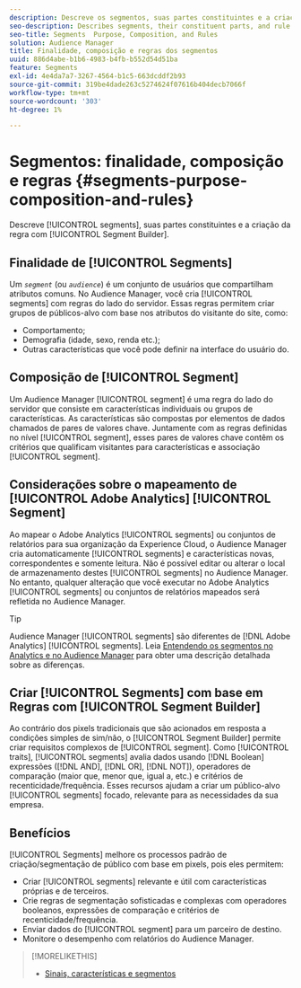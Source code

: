 ```yaml
---
description: Descreve os segmentos, suas partes constituintes e a criação de regras com o Construtor de segmentos.
seo-description: Describes segments, their constituent parts, and rule creation with Segment Builder.
seo-title: Segments  Purpose, Composition, and Rules
solution: Audience Manager
title: Finalidade, composição e regras dos segmentos
uuid: 886d4abe-b1b6-4983-b4fb-b552d54d51ba
feature: Segments
exl-id: 4e4da7a7-3267-4564-b1c5-663dcddf2b93
source-git-commit: 319be4dade263c5274624f07616b404decb7066f
workflow-type: tm+mt
source-wordcount: '303'
ht-degree: 1%

---
```


# Segmentos: finalidade, composição e regras {#segments-purpose-composition-and-rules}

Descreve [!UICONTROL segments], suas partes constituintes e a criação da regra com [!UICONTROL Segment Builder].

## Finalidade de [!UICONTROL Segments]

Um *`segment`* (ou *`audience`*) é um conjunto de usuários que compartilham atributos comuns. No Audience Manager, você cria [!UICONTROL segments] com regras do lado do servidor. Essas regras permitem criar grupos de públicos-alvo com base nos atributos do visitante do site, como:

* Comportamento;
* Demografia (idade, sexo, renda etc.);
* Outras características que você pode definir na interface do usuário do.

## Composição de [!UICONTROL Segment]

Um Audience Manager [!UICONTROL segment] é uma regra do lado do servidor que consiste em características individuais ou grupos de características. As características são compostas por elementos de dados chamados de pares de valores chave. Juntamente com as regras definidas no nível [!UICONTROL segment], esses pares de valores chave contêm os critérios que qualificam visitantes para características e associação [!UICONTROL segment].

## Considerações sobre o mapeamento de [!UICONTROL Adobe Analytics] [!UICONTROL Segment]

Ao mapear o Adobe Analytics [!UICONTROL segments] ou conjuntos de relatórios para sua organização da Experience Cloud, o Audience Manager cria automaticamente [!UICONTROL segments] e características novas, correspondentes e somente leitura. Não é possível editar ou alterar o local de armazenamento destes [!UICONTROL segments] no Audience Manager. No entanto, qualquer alteração que você executar no Adobe Analytics [!UICONTROL segments] ou conjuntos de relatórios mapeados será refletida no Audience Manager.

>[!TIP]
>
>Audience Manager [!UICONTROL segments] são diferentes de [!DNL Adobe Analytics] [!UICONTROL segments]. Leia [Entendendo os segmentos no Analytics e no Audience Manager](https://experienceleague.adobe.com/docs/analytics/integration/audience-analytics/audience-analytics-workflow/aam-analytics-segments.html) para obter uma descrição detalhada sobre as diferenças.

## Criar [!UICONTROL Segments] com base em Regras com [!UICONTROL Segment Builder]

Ao contrário dos pixels tradicionais que são acionados em resposta a condições simples de sim/não, o [!UICONTROL Segment Builder] permite criar requisitos complexos de [!UICONTROL segment]. Como [!UICONTROL traits], [!UICONTROL segments] avalia dados usando [!DNL Boolean] expressões ([!DNL AND], [!DNL OR], [!DNL NOT]), operadores de comparação (maior que, menor que, igual a, etc.) e critérios de recenticidade/frequência. Esses recursos ajudam a criar um público-alvo [!UICONTROL segments] focado, relevante para as necessidades da sua empresa.

## Benefícios

[!UICONTROL Segments] melhore os processos padrão de criação/segmentação de público com base em pixels, pois eles permitem:

* Criar [!UICONTROL segments] relevante e útil com características próprias e de terceiros.
* Crie regras de segmentação sofisticadas e complexas com operadores booleanos, expressões de comparação e critérios de recenticidade/frequência.
* Enviar dados do [!UICONTROL segment] para um parceiro de destino.
* Monitore o desempenho com relatórios do Audience Manager.

>[!MORELIKETHIS]
>
>* [Sinais, características e segmentos](../../reference/signal-trait-segment.md)
